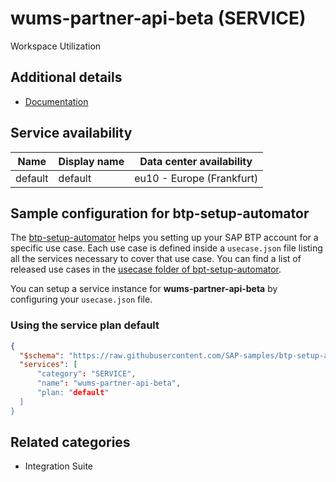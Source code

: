 # wums-partner-api-beta (SERVICE)

Workspace Utilization

## Additional details
- [Documentation](https://help.sap.com/viewer/p/SAP_CLOUD_FOR_REAL_ESTATE)

## Service availability

| Name | Display name | Data center availability  |
|------|----------------|---------------------------|
|  default  |  default  | eu10 - Europe (Frankfurt)  |

## Sample configuration for btp-setup-automator

The [btp-setup-automator](https://github.com/SAP-samples/btp-setup-automator) helps you setting up your SAP BTP account for a specific use case. Each use case is defined inside a `usecase.json` file listing all the services necessary to cover that use case. You can find a list of released use cases in the [usecase folder of bpt-setup-automator](https://github.com/SAP-samples/btp-setup-automator/tree/main/usecases).

You can setup a service instance for **wums-partner-api-beta** by configuring your `usecase.json` file.

### Using the service plan **default**

```json
{
  "$schema": "https://raw.githubusercontent.com/SAP-samples/btp-setup-automator/main/libs/btpsa-usecase.json",
  "services": [
      "category": "SERVICE",
      "name": "wums-partner-api-beta",
      "plan: "default"
  ]
}
```


## Related categories
- Integration Suite